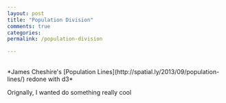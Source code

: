```yaml
---
layout: post
title: "Population Division"
comments: true
categories: 
permalink: /population-division

---
```


<div id='joymap'></div>

</br>
*James Cheshire's [Population Lines](http://spatial.ly/2013/09/population-lines/) redone with d3*

Orignally, I wanted do something really cool

<script src="/javascripts/libs/d3.3.13.js" type="text/javascript"></script>
<script src="/javascripts/posts/joymap/drawMap.js" type="text/javascript"></script>

